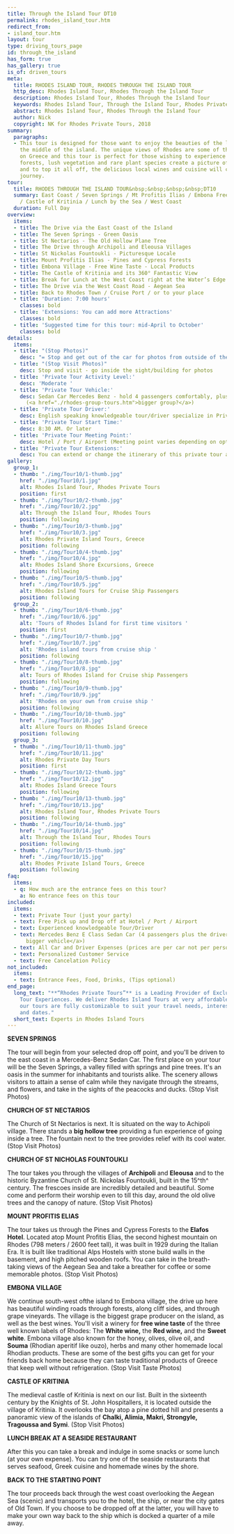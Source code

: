 ```yaml
---
title: Through the Island Tour DT10
permalink: rhodes_island_tour.htm
redirect_from:
- island_tour.htm
layout: tour
type: driving_tours_page
id: through_the_island
has_form: true
has_gallery: true
is_of: driven_tours
meta:
  title: RHODES ISLAND TOUR, RHODES THROUGH THE ISLAND TOUR
  http_desc: Rhodes Island Tour, Rhodes Through the Island Tour
  description: Rhodes Island Tour, Rhodes Through the Island Tour
  keywords: Rhodes Island Tour, Through the Island Tour, Rhodes Private Tours Greece
  abstract: Rhodes Island Tour, Rhodes Through the Island Tour
  author: Nick
  copyright: NK for Rhodes Private Tours, 2018
summary:
  paragraphs:
  - This tour is designed for those want to enjoy the beauties of the landscape in
    the middle of the island. The unique views of Rhodes are some of the most magnificent
    on Greece and this tour is perfect for those wishing to experience them. Dense
    forests, lush vegetation and rare plant species create a picture of great beauty
    and to top it all off, the delicious local wines and cuisine will complete the
    journey.
tour:
  title: RHODES THROUGH THE ISLAND TOUR&nbsp;&nbsp;&nbsp;&nbsp;DT10
  summary: East Coast / Seven Springs / Mt Profitis Ilias / Embona Free Wine Taste
    / Castle of Kritinia / Lunch by the Sea / West Coast
  duration: Full Day
overview:
  items:
  - title: The Drive via the East Coast of the Island
  - title: The Seven Springs - Green Oasis
  - title: St Nectarios - The Old Hollow Plane Tree
  - title: The Drive through Archipoli and Eleousa Villages
  - title: St Nickolas Fountoukli - Picturesque Locale
  - title: Mount Profitis Ilias - Pines and Cypress Forests
  - title: Embona Village - Free Wine Taste - Local Products
  - title: The Castle of Kritinia and its 360° Fantastic View
  - title: Break for Lunch at the West Coast right at the Water’s Edge
  - title: The Drive via the West Coast Road - Aegean Sea
  - title: Back to Rhodes Town / Cruise Port / or to your place
  - title: 'Duration: 7:00 hours'
    classes: bold
  - title: 'Extensions: You can add more Attractions'
    classes: bold
  - title: 'Suggested time for this tour: mid-April to October'
    classes: bold
details:
  items:
  - title: "(Stop Photos)"
    desc: "= Stop and get out of the car for photos from outside of the Sight/building"
  - title: "(Stop Visit Photos)"
    desc: Stop and visit - go inside the sight/building for photos
  - title: 'Private Tour Activity Level:'
    desc: 'Moderate '
  - title: 'Private Tour Vehicle:'
    desc: Sedan Car Mercedes Benz - hold 4 passengers comfortably, plus the driver
      (<a href="./rhodes-group-tours.htm">bigger group?</a>)
  - title: 'Private Tour Driver:'
    desc: English speaking knowledgeable tour/driver specialize in Private Tours
  - title: 'Private Tour Start Time:'
    desc: 8:30 AM. Or later
  - title: 'Private Tour Meeting Point:'
    desc: Hotel / Port / Airport (Meeting point varies depending on option booked)
  - title: 'Private Tour Extensions:'
    desc: You can extend or change the itinerary of this private tour as you like.
gallery:
  group_1:
  - thumb: "./img/Tour10/1-thumb.jpg"
    href: "./img/Tour10/1.jpg"
    alt: Rhodes Island Tour, Rhodes Private Tours
    position: first
  - thumb: "./img/Tour10/2-thumb.jpg"
    href: "./img/Tour10/2.jpg"
    alt: Through the Island Tour, Rhodes Tours
    position: following
  - thumb: "./img/Tour10/3-thumb.jpg"
    href: "./img/Tour10/3.jpg"
    alt: Rhodes Private Island Tours, Greece
    position: following
  - thumb: "./img/Tour10/4-thumb.jpg"
    href: "./img/Tour10/4.jpg"
    alt: Rhodes Island Shore Excursions, Greece
    position: following
  - thumb: "./img/Tour10/5-thumb.jpg"
    href: "./img/Tour10/5.jpg"
    alt: Rhodes Island Tours for Cruise Ship Passengers
    position: following
  group_2:
  - thumb: "./img/Tour10/6-thumb.jpg"
    href: "./img/Tour10/6.jpg"
    alt: 'Tours of Rhodes Island for first time visitors '
    position: first
  - thumb: "./img/Tour10/7-thumb.jpg"
    href: "./img/Tour10/7.jpg"
    alt: 'Rhodes island tours from cruise ship '
    position: following
  - thumb: "./img/Tour10/8-thumb.jpg"
    href: "./img/Tour10/8.jpg"
    alt: Tours of Rhodes Island for Cruise ship Passengers
    position: following
  - thumb: "./img/Tour10/9-thumb.jpg"
    href: "./img/Tour10/9.jpg"
    alt: 'Rhodes on your own from cruise ship '
    position: following
  - thumb: "./img/Tour10/10-thumb.jpg"
    href: "./img/Tour10/10.jpg"
    alt: Allure Tours on Rhodes Island Greece
    position: following
  group_3:
  - thumb: "./img/Tour10/11-thumb.jpg"
    href: "./img/Tour10/11.jpg"
    alt: Rhodes Private Day Tours
    position: first
  - thumb: "./img/Tour10/12-thumb.jpg"
    href: "./img/Tour10/12.jpg"
    alt: Rhodes Island Greece Tours
    position: following
  - thumb: "./img/Tour10/13-thumb.jpg"
    href: "./img/Tour10/13.jpg"
    alt: Rhodes Island Tour, Rhodes Private Tours
    position: following
  - thumb: "./img/Tour10/14-thumb.jpg"
    href: "./img/Tour10/14.jpg"
    alt: Through the Island Tour, Rhodes Tours
    position: following
  - thumb: "./img/Tour10/15-thumb.jpg"
    href: "./img/Tour10/15.jpg"
    alt: Rhodes Private Island Tours, Greece
    position: following
faq:
  items:
  - q: How much are the entrance fees on this tour?
    a: No entrance fees on this tour
included:
  items:
  - text: Private Tour (just your party)
  - text: Free Pick up and Drop off at Hotel / Port / Airport
  - text: Experienced knowledgeable Tour/Driver
  - text: Mercedes Benz E Class Sedan Car (4 passengers plus the driver) (<a href="./rhodes-group-tours.htm">or
      bigger vehicle</a>)
  - text: All Car and Driver Expenses (prices are per car not per person)
  - text: Personalized Customer Service
  - text: Free Cancelation Policy
not_included:
  items:
  - text: Entrance Fees, Food, Drinks, (Tips optional)
end_page:
  long_text: "**“Rhodes Private Tours”** is a Leading Provider of Exclusive and Personalized
    Tour Experiences. We deliver Rhodes Island Tours at very affordable rates. All
    our tours are fully customizable to suit your travel needs, interests, schedules,
    and dates."
  short_text: Experts in Rhodes Island Tours
---
```


**SEVEN SPRINGS**

The tour will begin from your selected drop off point, and you'll be driven to the east coast in a Mercedes-Benz Sedan Car. The first place on your tour will be the Seven Springs, a valley filled with springs and pine trees. It's an oasis in the summer for inhabitants and tourists alike. The scenery allows visitors to attain a sense of calm while they navigate through the streams, and flowers, and take in the sights of the peacocks and ducks.  (Stop Visit Photos)

**CHURCH OF ST NECTARIOS**

The Church of St Nectarios is next. It is situated on the way to Achipoli village. There stands a **big hollow tree** providing a fun experience of going inside a tree. The fountain next to the tree provides relief with its cool water. (Stop Visit Photos)

**CHURCH OF ST NICHOLAS FOUNTOUKLI**

The tour takes you through the villages of **Archipoli** and **Eleousa** and to the historic Byzantine Church of St. Nickolas Fountoukli, built in the 15^th^ century. The frescoes inside are incredibly detailed and beautiful. Some come and perform their worship even to till this day, around the old olive trees and the canopy of nature. (Stop Visit Photos)

**MOUNT PROFITIS ELIAS**

The tour takes us through the Pines and Cypress Forests to the **Elafos Hotel**. Located atop Mount Profitis Elias, the second highest mountain on Rhodes (798 meters / 2600 feet tall), it was built in 1929 during the Italian Era. It is built like traditional Alps Hostels with stone build walls in the basement, and high pitched wooden roofs.  You can take in the breath-taking views of the Aegean Sea and take a breather for coffee or some memorable photos. (Stop Visit Photos)

**EMBONA VILLAGE**

We continue south-west ofthe island to Embona village, the drive up here has beautiful winding roads through forests, along cliff sides, and through grape vineyards. The village is the biggest grape producer on the island, as well as the best wines. You'll visit a winery for **free wine taste** of the three well known labels of Rhodes: The **White wine,** the **Red wine,** and the **Sweet white**. Embona village also known for the honey, olives, olive oil, and **Souma** (Rhodian aperitif like ouzo), herbs and many other homemade local Rhodian products.  These are some of the best gifts you can get for your friends back home because they can taste traditional products of Greece that keep well without refrigeration. (Stop Visit Taste Photos)

**CASTLE OF KRITINIA**

The medieval castle of Kritinia is next on our list. Built in the sixteenth century by the Knights of St. John Hospitallers, it is located outside the village of Kritinia. It overlooks the bay atop a pine dotted hill and presents a panoramic view of the islands of **Chalki, Alimia, Makri, Strongyle, Tragoussa and Symi**. (Stop Visit Photos)

**LUNCH BREAK AT A SEASIDE RESTAURANT**

After this you can take a break and indulge in some snacks or some lunch (at your own expense). You can try one of the seaside restaurants that serves seafood, Greek cuisine and homemade wines by the shore.

**BACK TO THE STARTING POINT**

The tour proceeds back through the west coast overlooking the Aegean Sea (scenic) and transports you to the hotel, the ship, or near the city gates of Old Town. If you choose to be dropped off at the latter, you will have to make your own way back to the ship which is docked a quarter of a mile away.